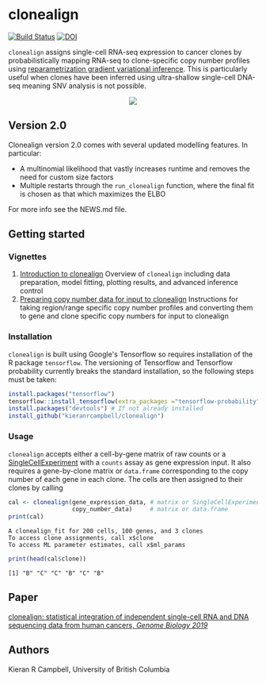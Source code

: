 # clonealign

[![Build Status](https://travis-ci.org/kieranrcampbell/clonealign.svg?branch=master)](https://travis-ci.org/kieranrcampbell/clonealign) [![DOI](https://zenodo.org/badge/111455172.svg)](https://zenodo.org/badge/latestdoi/111455172)

`clonealign` assigns single-cell RNA-seq expression to cancer clones by probabilistically mapping RNA-seq to clone-specific copy number profiles using [reparametrization gradient variational inference](https://arxiv.org/abs/1312.6114). This is particularly useful when clones have been inferred using ultra-shallow single-cell DNA-seq meaning SNV analysis is not possible.

<div style="text-align:center">
  <img src="https://raw.githubusercontent.com/kieranrcampbell/clonealign/master/inst/clonealign_figure.png"  align="middle"/>
</div>

## Version 2.0

Clonealign version 2.0 comes with several updated modelling features. In particular:

* A multinomial likelihood that vastly increases runtime and removes the need for custom size factors
* Multiple restarts through the `run_clonealign` function, where the final fit is chosen as that which
maximizes the ELBO

For more info see the NEWS.md file.


## Getting started

### Vignettes

1. [Introduction to clonealign](https://kieranrcampbell.github.io/clonealign/introduction_to_clonealign.html) Overview of `clonealign` including data preparation, model fitting, plotting results, and advanced inference control
2. [Preparing copy number data for input to clonealign](https://kieranrcampbell.github.io/clonealign/preparing_copy_number_data.html) Instructions for taking region/range specific copy number profiles and converting them to gene and clone specific copy numbers for input to clonealign

### Installation

`clonealign` is built using Google's Tensorflow so requires installation of the R package `tensorflow`. The versioning of Tensorflow and Tensorflow probability currently breaks the standard installation, so the following steps must be taken:

```r
install.packages("tensorflow")
tensorflow::install_tensorflow(extra_packages ="tensorflow-probability", version="nightly")
install.packages("devtools") # If not already installed
install_github("kieranrcampbell/clonealign")
```


### Usage

`clonealign` accepts either a cell-by-gene matrix of raw counts or a [SingleCellExperiment](https://bioconductor.org/packages/3.7/bioc/html/SingleCellExperiment.html) with a `counts` assay as gene expression input. It also requires a gene-by-clone matrix or `data.frame` corresponding to the copy number of each gene in each clone. The cells are then assigned to their clones by calling

```r
cal <- clonealign(gene_expression_data, # matrix or SingleCellExperiment
                  copy_number_data)     # matrix or data.frame
print(cal)
```
```
A clonealign_fit for 200 cells, 100 genes, and 3 clones
To access clone assignments, call x$clone
To access ML parameter estimates, call x$ml_params
```

```r
print(head(cal$clone))
```
```
[1] "B" "C" "C" "B" "C" "B"
```


## Paper

[clonealign: statistical integration of independent single-cell RNA and DNA sequencing data from human cancers, _Genome Biology 2019_](https://genomebiology.biomedcentral.com/articles/10.1186/s13059-019-1645-z)

## Authors

Kieran R Campbell, University of British Columbia


